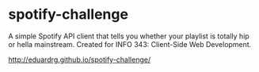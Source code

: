 # spotify-challenge
A simple Spotify API client that tells you whether your playlist is totally hip or hella mainstream. Created for INFO 343: Client-Side Web Development.

http://eduardrg.github.io/spotify-challenge/
